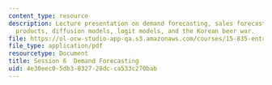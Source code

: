 ```yaml
---
content_type: resource
description: Lecture presentation on demand forecasting, sales forecasting of innovative
  products, diffusion models, logit models, and the Korean beer war.
file: https://ol-ocw-studio-app-qa.s3.amazonaws.com/courses/15-835-entrepreneurial-marketing-spring-2002/4e30eec05db3832728dcca533c270bab_session6.pdf
file_type: application/pdf
resourcetype: Document
title: Session 6  Demand Forecasting
uid: 4e30eec0-5db3-8327-28dc-ca533c270bab
---
```

